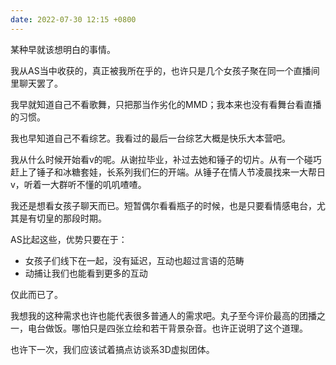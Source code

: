 ```yaml
---
date: 2022-07-30 12:15 +0800
---
```

<!-- more -->

某种早就该想明白的事情。

我从AS当中收获的，真正被我所在乎的，也许只是几个女孩子聚在同一个直播间里聊天罢了。

我早就知道自己不看歌舞，只把那当作劣化的MMD；我本来也没有看舞台看直播的习惯。

我也早知道自己不看综艺。我看过的最后一台综艺大概是快乐大本营吧。

我从什么时候开始看v的呢。从谢拉毕业，补过去她和锤子的切片。从有一个碰巧赶上了锤子和冰糖套娃，长系列我们仨的开端。从锤子在情人节凌晨找来一大帮日v，听着一大群听不懂的叽叽喳喳。

我还是想看女孩子聊天而已。短暂偶尔看看瓶子的时候，也是只要看情感电台，尤其是有切皇的那段时期。

AS比起这些，优势只要在于：
* 女孩子们线下在一起，没有延迟，互动也超过言语的范畴
* 动捕让我们也能看到更多的互动

仅此而已了。

我想我的这种需求也许也能代表很多普通人的需求吧。丸子至今评价最高的团播之一，电台做饭。哪怕只是四张立绘和若干背景杂音。也许正说明了这个道理。

也许下一次，我们应该试着搞点访谈系3D虚拟团体。